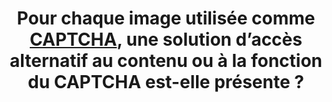 ---
title: Pour chaque image utilisée comme [CAPTCHA](#g-captcha), une solution d’accès alternatif au contenu ou à la fonction du CAPTCHA est-elle présente ?
---